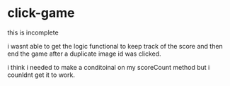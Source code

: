 # click-game

this is incomplete

i wasnt able to get the logic functional to keep track of the score and then end the game after a duplicate image id was clicked.  

i think i needed to make a conditoinal on my scoreCount method but i counldnt get it to work.